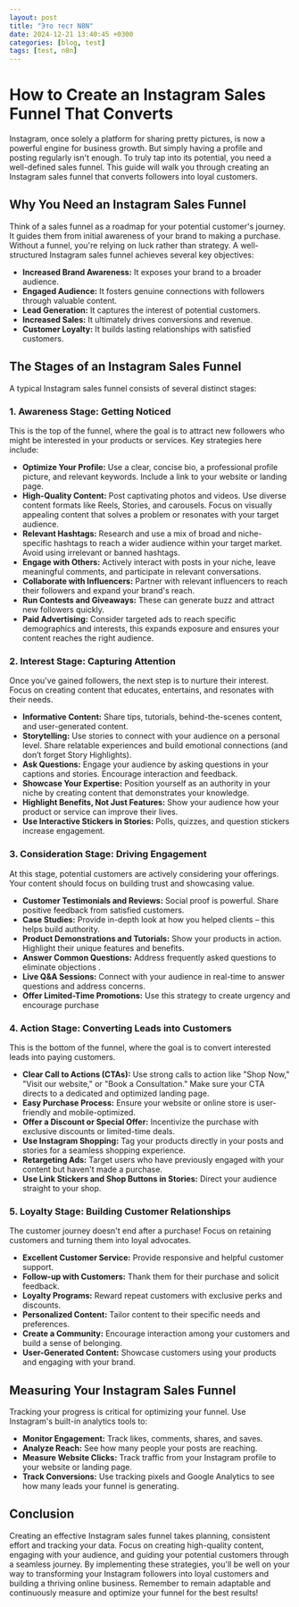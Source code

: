 ```yaml
---
layout: post
title: "Это тест N8N"
date: 2024-12-21 13:40:45 +0300
categories: [blog, test]
tags: [test, n8n]
---
```


# How to Create an Instagram Sales Funnel That Converts

Instagram, once solely a platform for sharing pretty pictures, is now a powerful engine for business growth. But simply having a profile and posting regularly isn't enough. To truly tap into its potential, you need a well-defined sales funnel. This guide will walk you through creating an Instagram sales funnel that converts followers into loyal customers.

## Why You Need an Instagram Sales Funnel

Think of a sales funnel as a roadmap for your potential customer's journey. It guides them from initial awareness of your brand to making a purchase. Without a funnel, you're relying on luck rather than strategy. A well-structured Instagram sales funnel achieves several key objectives:

*   **Increased Brand Awareness:** It exposes your brand to a broader audience.
*   **Engaged Audience:** It fosters genuine connections with followers through valuable content.
*   **Lead Generation:** It captures the interest of potential customers.
*   **Increased Sales:** It ultimately drives conversions and revenue.
*   **Customer Loyalty:** It builds lasting relationships with satisfied customers.

## The Stages of an Instagram Sales Funnel

A typical Instagram sales funnel consists of several distinct stages:

### 1. Awareness Stage: Getting Noticed

This is the top of the funnel, where the goal is to attract new followers who might be interested in your products or services. Key strategies here include:

*   **Optimize Your Profile:** Use a clear, concise bio, a professional profile picture, and relevant keywords. Include a link to your website or landing page.
*   **High-Quality Content:** Post captivating photos and videos. Use diverse content formats like Reels, Stories, and carousels. Focus on visually appealing content that solves a problem or resonates with your target audience.
*   **Relevant Hashtags:** Research and use a mix of broad and niche-specific hashtags to reach a wider audience within your target market. Avoid using irrelevant or banned hashtags.
*   **Engage with Others:** Actively interact with posts in your niche, leave meaningful comments, and participate in relevant conversations.
*   **Collaborate with Influencers:** Partner with relevant influencers to reach their followers and expand your brand's reach.
*   **Run Contests and Giveaways:** These can generate buzz and attract new followers quickly.
*   **Paid Advertising:** Consider targeted ads to reach specific demographics and interests, this expands exposure and ensures your content reaches the right audience.

### 2. Interest Stage: Capturing Attention

Once you've gained followers, the next step is to nurture their interest. Focus on creating content that educates, entertains, and resonates with their needs.

*   **Informative Content:** Share tips, tutorials, behind-the-scenes content, and user-generated content.
*   **Storytelling:** Use stories to connect with your audience on a personal level. Share relatable experiences and build emotional connections (and don’t forget Story Highlights).
*   **Ask Questions:** Engage your audience by asking questions in your captions and stories. Encourage interaction and feedback.
*   **Showcase Your Expertise:** Position yourself as an authority in your niche by creating content that demonstrates your knowledge.
*   **Highlight Benefits, Not Just Features:** Show your audience how your product or service can improve their lives.
*   **Use Interactive Stickers in Stories:** Polls, quizzes, and question stickers increase engagement.

### 3. Consideration Stage: Driving Engagement

At this stage, potential customers are actively considering your offerings. Your content should focus on building trust and showcasing value.

*   **Customer Testimonials and Reviews:** Social proof is powerful. Share positive feedback from satisfied customers.
* **Case Studies:** Provide in-depth look at how you helped clients – this helps build authority.
*   **Product Demonstrations and Tutorials:** Show your products in action. Highlight their unique features and benefits.
*   **Answer Common Questions:** Address frequently asked questions to eliminate objections .
*   **Live Q&A Sessions:** Connect with your audience in real-time to answer questions and address concerns.
*    **Offer Limited-Time Promotions:** Use this strategy to create urgency and encourage purchase

### 4. Action Stage: Converting Leads into Customers

This is the bottom of the funnel, where the goal is to convert interested leads into paying customers.

*    **Clear Call to Actions (CTAs):** Use strong calls to action like "Shop Now," "Visit our website," or "Book a Consultation." Make sure your CTA directs to a dedicated and optimized landing page.
*   **Easy Purchase Process:** Ensure your website or online store is user-friendly and mobile-optimized.
*   **Offer a Discount or Special Offer:** Incentivize the purchase with exclusive discounts or limited-time deals.
*   **Use Instagram Shopping:** Tag your products directly in your posts and stories for a seamless shopping experience.
*   **Retargeting Ads:** Target users who have previously engaged with your content but haven't made a purchase.
* **Use Link Stickers and Shop Buttons in Stories:** Direct your audience straight to your shop.

### 5. Loyalty Stage: Building Customer Relationships

The customer journey doesn't end after a purchase! Focus on retaining customers and turning them into loyal advocates.

*   **Excellent Customer Service:** Provide responsive and helpful customer support.
*   **Follow-up with Customers:** Thank them for their purchase and solicit feedback.
*   **Loyalty Programs:** Reward repeat customers with exclusive perks and discounts.
*   **Personalized Content:** Tailor content to their specific needs and preferences.
*   **Create a Community:** Encourage interaction among your customers and build a sense of belonging.
*   **User-Generated Content:** Showcase customers using your products and engaging with your brand.

## Measuring Your Instagram Sales Funnel

Tracking your progress is critical for optimizing your funnel. Use Instagram's built-in analytics tools to:

*   **Monitor Engagement:** Track likes, comments, shares, and saves.
*   **Analyze Reach:** See how many people your posts are reaching.
*   **Measure Website Clicks:** Track traffic from your Instagram profile to your website or landing page.
*   **Track Conversions:** Use tracking pixels and Google Analytics to see how many leads your funnel is generating.

## Conclusion

Creating an effective Instagram sales funnel takes planning, consistent effort and tracking your data. Focus on creating high-quality content, engaging with your audience, and guiding your potential customers through a seamless journey. By implementing these strategies, you'll be well on your way to transforming your Instagram followers into loyal customers and building a thriving online business. Remember to remain adaptable and continuously measure and optimize your funnel for the best results!
